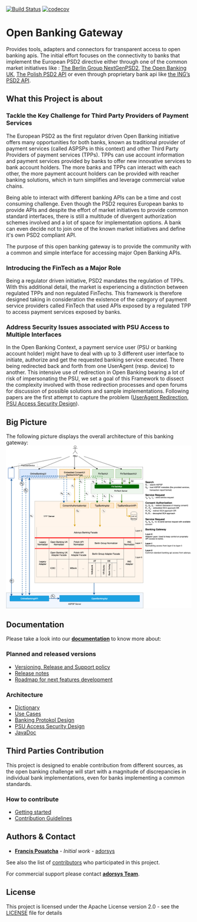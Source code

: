 [![Build Status](https://travis-ci.com/adorsys/open-banking-gateway.svg?branch=develop)](https://travis-ci.com/adorsys/open-banking-gateway)
[![codecov](https://codecov.io/gh/adorsys/open-banking-gateway/branch/develop/graph/badge.svg)](https://codecov.io/gh/adorsys/open-banking-gateway)

# Open Banking Gateway
Provides tools, adapters and connectors for transparent access to open banking apis. The initial effort focuses on the connectivity to banks that implement the European PSD2 directive either through one of the common market initiatives like : [The Berlin Group NextGenPSD2](https://www.berlin-group.org/psd2-access-to-bank-accounts), [The Open Banking UK](https://www.openbanking.org.uk/), [The Polish PSD2 API](https://polishapi.org/en/) or even through proprietary bank api like  [the ING’s PSD2 API](https://developer.ing.com/openbanking/).

## What this Project is about

### Tackle the Key Challenge for Third Party Providers of Payment Services
The European PSD2 as the first regulator driven Open Banking initiative offers many opportunities for both banks, known as traditional provider of payment services (called ASPSPs in this context) and other Third Party Providers of payment services (TPPs). TPPs can use account information and payment services provided by banks to offer new innovative services to bank account holders. The more banks and TPPs can interact with each other, the more payment account holders can be provided with reacher banking solutions, which in turn simplifies and leverage commercial value chains.

Being able to interact with different banking APIs can be a time and cost consuming challenge. Even though the PSD2 requires European banks to provide APIs and despite the effort of market initiatives to provide common standard interfaces, there is still a multitude of divergent authorization schemes involved and a lot of space for implementation options. A bank can even decide not to join one of the known market initiatives and define it's own PSD2 compliant API. 

The purpose of this open banking gateway is to provide the community with a common and simple interface for accessing major Open Banking APIs.

### Introducing the FinTech as a Major Role
Being a regulator driven initiative, PSD2 mandates the regulation of TPPs. With this additional detail, the market is experiencing a distinction between regulated TPPs and non regulated FinTechs. This framework is therefore designed taking in consideration the existence of the category of payment service providers called FinTech that used APIs exposed by a regulated TPP to access payment services exposed by banks.

### Address Security Issues associated with PSU Access to Multiple Interfaces
In the Open Banking Context, a payment service user (PSU or banking account holder) might have to deal with up to 3 different user interface to initiate, authorize and get the requested banking service executed. There being redirected back and forth from one UserAgent (resp. device) to another. This intensive use of redirection in Open Banking bearing a lot of risk of impersonating the PSU, we set a goal of this Framework to dissect the complexity involved with those redirection processes and open forums for discussion of possible solutions and sample implementations. Following papers are the first attempt to capture the problem ([UserAgent Redirection](docs/architecture/concepts/psu-device-redirection.md), [PSU Access Security Design](docs/architecture/concepts/psu-security-concept.md)).  
 

## Big Picture

The following picture displays the overall architecture of this banking gateway:
![High level architecture](docs/img/open-banking-gateway-arch-14-01-2020.png)

## Documentation

Please take a look into our [**documentation**](https://adorsys.github.io/open-banking-gateway/doc/develop/) to know more about:

### Planned and released versions

* [Versioning, Release and Support policy](docs/version_policy.md)
* [Release notes](docs/releasenotes.md) 
* [Roadmap for next features development](docs/roadmap.md)

### Architecture 
* [Dictionary](docs/architecture/dictionary.md)
* [Use Cases](docs/architecture/use_cases.md)
* [Banking Protokol Design](docs/architecture/drafts/initial_requirements.md)
* [PSU Access Security Design](docs/architecture/concepts/psu-security-concept.md)
* [JavaDoc](https://adorsys.github.io/open-banking-gateway/javadoc/latest/index.html)

## Third Parties Contribution

This project is designed to enable contribution from different sources, as the open banking challenge will start with a magnitude of discrepancies in individual bank implementations, even for banks implementing a common standards.

### How to contribute

* [Getting started](docs/getting_started.md)
* [Contribution Guidelines](docs/ContributionGuidelines.md) 
 
## Authors & Contact

* **[Francis Pouatcha](mailto:fpo@adorsys.de)** - *Initial work* - [adorsys](https://www.adorsys.de)

See also the list of [contributors](https://github.com/adorsys/open-banking-gateway/graphs/contributors) who participated in this project.

For commercial support please contact **[adorsys Team](https://adorsys.de/)**.

## License

This project is licensed under the Apache License version 2.0 - see the [LICENSE](LICENSE) file for details

